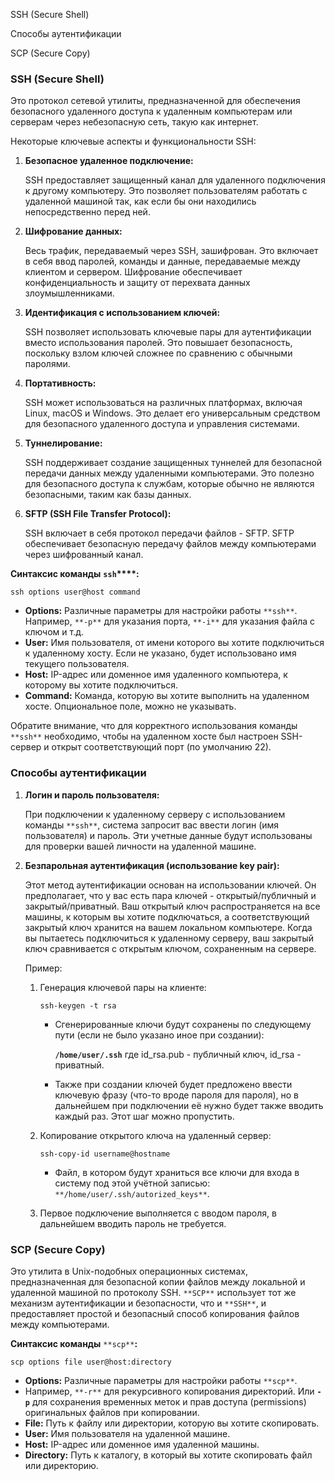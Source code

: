 SSH (Secure Shell)

Способы аутентификации

SCP (Secure Copy)

### SSH (Secure Shell)

Это протокол сетевой утилиты, предназначенной для обеспечения безопасного удаленного доступа к удаленным компьютерам или серверам через небезопасную сеть, такую как интернет.

Некоторые ключевые аспекты и функциональности SSH:

1. **Безопасное удаленное подключение:**
    
    SSH предоставляет защищенный канал для удаленного подключения к другому компьютеру. Это позволяет пользователям работать с удаленной машиной так, как если бы они находились непосредственно перед ней.
    
2. **Шифрование данных:**
    
    Весь трафик, передаваемый через SSH, зашифрован. Это включает в себя ввод паролей, команды и данные, передаваемые между клиентом и сервером. Шифрование обеспечивает конфиденциальность и защиту от перехвата данных злоумышленниками.
    
3. **Идентификация с использованием ключей:**
    
    SSH позволяет использовать ключевые пары для аутентификации вместо использования паролей. Это повышает безопасность, поскольку взлом ключей сложнее по сравнению с обычными паролями.
    
4. **Портативность:**
    
    SSH может использоваться на различных платформах, включая Linux, macOS и Windows. Это делает его универсальным средством для безопасного удаленного доступа и управления системами.
    
5. **Туннелирование:**
    
    SSH поддерживает создание защищенных туннелей для безопасной передачи данных между удаленными компьютерами. Это полезно для безопасного доступа к службам, которые обычно не являются безопасными, таким как базы данных.
    
6. **SFTP (SSH File Transfer Protocol):**
    
    SSH включает в себя протокол передачи файлов - SFTP. SFTP обеспечивает безопасную передачу файлов между компьютерами через шифрованный канал.
    

**Синтаксис команды** **`ssh`****:**

```Shell
ssh options user@host command
```

- **Options:** Различные параметры для настройки работы `**ssh**`. Например, `**-p**` для указания порта, `**-i**` для указания файла с ключом и т.д.
- **User:** Имя пользователя, от имени которого вы хотите подключиться к удаленному хосту. Если не указано, будет использовано имя текущего пользователя.
- **Host:** IP-адрес или доменное имя удаленного компьютера, к которому вы хотите подключиться.
- **Command:** Команда, которую вы хотите выполнить на удаленном хосте. Опциональное поле, можно не указывать.

Обратите внимание, что для корректного использования команды `**ssh**` необходимо, чтобы на удаленном хосте был настроен SSH-сервер и открыт соответствующий порт (по умолчанию 22).

### Способы аутентификации

1. **Логин и пароль пользователя:**
    
    При подключении к удаленному серверу с использованием команды `**ssh**`, система запросит вас ввести логин (имя пользователя) и пароль. Эти учетные данные будут использованы для проверки вашей личности на удаленной машине.
    
2. **Безпарольная аутентификация (использование key pair):**
    
    Этот метод аутентификации основан на использовании ключей. Он предполагает, что у вас есть пара ключей - открытый/публичный и закрытый/приватный. Ваш открытый ключ распространяется на все машины, к которым вы хотите подключаться, а соответствующий закрытый ключ хранится на вашем локальном компьютере. Когда вы пытаетесь подключиться к удаленному серверу, ваш закрытый ключ сравнивается с открытым ключом, сохраненным на сервере.
    
    Пример:
    
    1. Генерация ключевой пары на клиенте:
        
        ```Shell
        ssh-keygen -t rsa
        ```
        
        - Сгенерированные ключи будут сохранены по следующему пути (если не было указано иное при создании):  
              
            **`/home/user/.ssh`** где id_rsa.pub - публичный ключ, id_rsa - приватный.
        - Также при создании ключей будет предложено ввести ключевую фразу (что-то вроде пароля для пароля), но в дальнейшем при подключении её нужно будет также вводить каждый раз. Этот шаг можно пропустить.
    2. Копирование открытого ключа на удаленный сервер:
        
        ```Shell
        ssh-copy-id username@hostname
        ```
        
        - Файл, в котором будут храниться все ключи для входа в систему под этой учётной записью: `**/home/user/.ssh/autorized_keys**`.
    3. Первое подключение выполняется с вводом пароля, в дальнейшем вводить пароль не требуется.

### SCP (Secure Copy)

Это утилита в Unix-подобных операционных системах, предназначенная для безопасной копии файлов между локальной и удаленной машиной по протоколу SSH. `**SCP**` использует тот же механизм аутентификации и безопасности, что и `**SSH**`, и предоставляет простой и безопасный способ копирования файлов между компьютерами.

**Синтаксис команды** `**scp**`**:**

```Shell
scp options file user@host:directory
```

- **Options:** Различные параметры для настройки работы `**scp**`.
- Например, `**-r**` для рекурсивного копирования директорий. Или **`-p`** для сохранения временных меток и прав доступа (permissions) оригинальных файлов при копировании.
- **File:** Путь к файлу или директории, которую вы хотите скопировать.
- **User:** Имя пользователя на удаленной машине.
- **Host:** IP-адрес или доменное имя удаленной машины.
- **Directory:** Путь к каталогу, в который вы хотите скопировать файл или директорию.
<div class="page-break" style="page-break-before: always;"></div>
